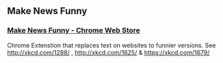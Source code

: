 ## Make News Funny

### [Make News Funny - Chrome Web Store](https://chrome.google.com/webstore/detail/make-news-funny/edcllekllfpikjpgklmlklkmmodbelid)

Chrome Extenstion that replaces text on websites to funnier versions. See http://xkcd.com/1288/ , http://xkcd.com/1625/ & https://xkcd.com/1679/
